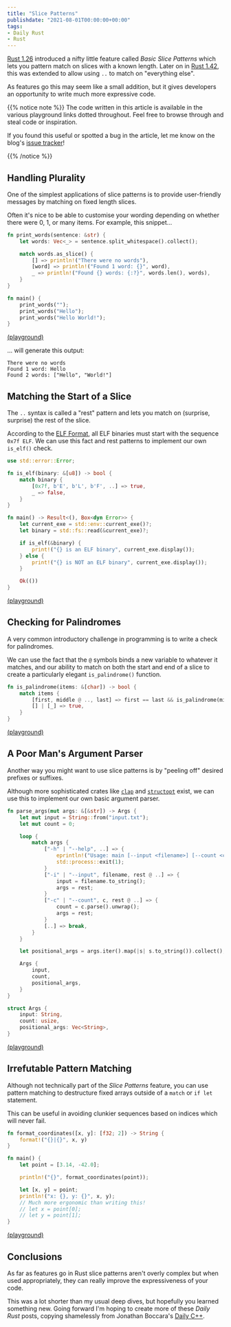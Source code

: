 ```yaml
---
title: "Slice Patterns"
publishdate: "2021-08-01T00:00:00+00:00"
tags:
- Daily Rust
- Rust
---
```


[Rust 1.26][release-1-26] introduced a nifty little feature called *Basic Slice
Patterns* which lets you pattern match on slices with a known length. Later on
in [Rust 1.42][release-1-42], this was extended to allow using `..` to match on
"everything else".

As features go this may seem like a small addition, but it gives developers an
opportunity to write much more expressive code.

{{% notice note %}}
The code written in this article is available in the various playground links
dotted throughout. Feel free to browse through and steal code or inspiration.

If you found this useful or spotted a bug in the article, let me know on the
blog's [issue tracker][issue]!

[issue]: https://github.com/Michael-F-Bryan/adventures.michaelfbryan.com/issues
{{% /notice %}}

## Handling Plurality

One of the simplest applications of slice patterns is to provide user-friendly
messages by matching on fixed length slices.

Often it's nice to be able to customise your wording depending on whether there
were 0, 1, or many items. For example, this snippet...

```rust
fn print_words(sentence: &str) {
    let words: Vec<_> = sentence.split_whitespace().collect();

    match words.as_slice() {
        [] => println!("There were no words"),
        [word] => println!("Found 1 word: {}", word),
        _ => println!("Found {} words: {:?}", words.len(), words),
    }
}

fn main() {
    print_words("");
    print_words("Hello");
    print_words("Hello World!");
}
```

[(playground)](https://play.rust-lang.org/?version=stable&mode=debug&edition=2018&gist=b5f39a8f3b759134bc1b5f1ccf71b58e)

... will generate this output:

```
There were no words
Found 1 word: Hello
Found 2 words: ["Hello", "World!"]
```

## Matching the Start of a Slice

The `..` syntax is called a "rest" pattern and lets you match on (surprise,
surprise) the rest of the slice.

According to the [ELF Format][elf], all ELF binaries must start with the
sequence `0x7f ELF`.  We can use this fact and rest patterns to implement our
own `is_elf()` check.


```rust
use std::error::Error;

fn is_elf(binary: &[u8]) -> bool {
    match binary {
        [0x7f, b'E', b'L', b'F', ..] => true,
        _ => false,
    }
}

fn main() -> Result<(), Box<dyn Error>> {
    let current_exe = std::env::current_exe()?;
    let binary = std::fs::read(&current_exe)?;

    if is_elf(&binary) {
        print!("{} is an ELF binary", current_exe.display());
    } else {
        print!("{} is NOT an ELF binary", current_exe.display());
    }

    Ok(())
}
```

[(playground)](https://play.rust-lang.org/?version=stable&mode=debug&edition=2018&gist=f26b605fc432a06fb062ebe56fee289f)

## Checking for Palindromes

A very common introductory challenge in programming is to write a check for
palindromes.

We can use the fact that the `@` symbols binds a new variable to whatever it
matches, and our ability to match on both the start and end of a slice to
create a particularly elegant `is_palindrome()` function.

```rust
fn is_palindrome(items: &[char]) -> bool {
    match items {
        [first, middle @ .., last] => first == last && is_palindrome(middle),
        [] | [_] => true,
    }
}
```

[(playground)](https://play.rust-lang.org/?version=stable&mode=debug&edition=2018&gist=30e4a702f32228550c9f3ccc1ecff549)

## A Poor Man's Argument Parser

Another way you might want to use slice patterns is by "peeling off" desired
prefixes or suffixes.

Although more sophisticated crates like [`clap`][clap] and
[`structopt`][structopt] exist, we can use this to implement our own basic
argument parser.

```rust
fn parse_args(mut args: &[&str]) -> Args {
    let mut input = String::from("input.txt");
    let mut count = 0;

    loop {
        match args {
            ["-h" | "--help", ..] => {
                eprintln!("Usage: main [--input <filename>] [--count <count>] <args>...");
                std::process::exit(1);
            }
            ["-i" | "--input", filename, rest @ ..] => {
                input = filename.to_string();
                args = rest;
            }
            ["-c" | "--count", c, rest @ ..] => {
                count = c.parse().unwrap();
                args = rest;
            }
            [..] => break,
        }
    }

    let positional_args = args.iter().map(|s| s.to_string()).collect();

    Args {
        input,
        count,
        positional_args,
    }
}

struct Args {
    input: String,
    count: usize,
    positional_args: Vec<String>,
}
```

[(playground)](https://play.rust-lang.org/?version=stable&mode=debug&edition=2018&gist=aa016782dab527e80014c932fb769734)

## Irrefutable Pattern Matching

Although not technically part of the *Slice Patterns* feature, you can use
pattern matching to destructure fixed arrays outside of a `match` or `if let`
statement.

This can be useful in avoiding clunkier sequences based on indices which will
never fail.

```rust
fn format_coordinates([x, y]: [f32; 2]) -> String {
    format!("{}|{}", x, y)
}

fn main() {
    let point = [3.14, -42.0];

    println!("{}", format_coordinates(point));

    let [x, y] = point;
    println!("x: {}, y: {}", x, y);
    // Much more ergonomic than writing this!
    // let x = point[0];
    // let y = point[1];
}
```

[(playground)](https://play.rust-lang.org/?version=stable&mode=debug&edition=2018&gist=dfbcc3a1bcf3545e3a15fedd57abe8cd)

## Conclusions

As far as features go in Rust slice patterns aren't overly complex but when used
appropriately, they can really improve the expressiveness of your code.

This was a lot shorter than my usual deep dives, but hopefully you learned
something new. Going forward I'm hoping to create more of these *Daily Rust*
posts, copying shamelessly from Jonathan Boccara's [Daily C++][daily-c++].

[release-1-26]: https://blog.rust-lang.org/2018/05/10/Rust-1.26.html#basic-slice-patterns
[release-1-42]: https://blog.rust-lang.org/2020/03/12/Rust-1.42.html#subslice-patterns
[elf]: https://en.wikipedia.org/wiki/Executable_and_Linkable_Format
[clap]: https://crates.io/crates/clap
[structopt]: https://crates.io/crates/structopt
[daily-c++]: https://www.fluentcpp.com/2017/04/04/the-dailies-a-new-way-to-learn-at-work/
